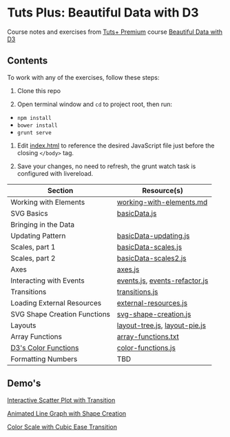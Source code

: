 # Tuts Plus: Beautiful Data with D3

Course notes and exercises from [Tuts+ Premium](https://tutsplus.com) course [Beautiful Data with D3](https://tutsplus.com/course/beautiful-data-with-d3/)

## Contents

To work with any of the exercises, follow these steps:

1. Clone this repo

1. Open terminal window and ```cd``` to project root, then run:
  * ```npm install```
  * ```bower install```
  * ```grunt serve```

1. Edit [index.html](app/index.html) to reference the desired JavaScript file just before the closing ```</body>``` tag.

1. Save your changes, no need to refresh, the grunt watch task is configured with livereload.

| Section                        | Resource(s)                                                            |
| ------------------------------ | ---------------------------------------------------------------------- |
| Working with Elements          | [working-with-elements.md](app/notes/working-with-elements.md)         |
| SVG Basics                     | [basicData.js](app/scripts/basicData.js)                               |
| Bringing in the Data           |                                                                        |
| Updating Pattern               | [basicData-updating.js](app/scripts/basicData-updating.js)             |
| Scales, part 1                 | [basicData-scales.js](app/scripts/basicData-scales.js)                 |
| Scales, part 2                 | [basicData-scales2.js](app/scripts/basicData-scales2.js)               |
| Axes                           | [axes.js](app/scripts/axes.js)                                         |
| Interacting with Events        | [events.js](app/scripts/events.js), [events-refactor.js](app/scripts/events-refactor.js) |
| Transitions                    | [transitions.js](app/scripts/transitions.js)                           |
| Loading External Resources     | [external-resources.js](app/scripts/external-resources.js)             |
| SVG Shape Creation Functions   | [svg-shape-creation.js](app/scripts/svg-shape-creation.js)             |
| Layouts                        | [layout-tree.js](app/scripts/layout-tree.js), [layout-pie.js](app/scripts/layout-pie.js) |
| Array Functions                | [array-functions.txt](app/notes/array-functions.txt)                   |
| [D3's Color Functions](/app/notes/color-functions.md) | [color-functions.js](app/scripts/color-functions.js) |
| Formatting Numbers             | TBD                                                                    |

## Demo's

[Interactive Scatter Plot with Transition](http://codepen.io/danielabar/full/mnGzD)

[Animated Line Graph with Shape Creation](http://codepen.io/danielabar/full/bIHzm)

[Color Scale with Cubic Ease Transition](http://codepen.io/danielabar/full/yunig)
